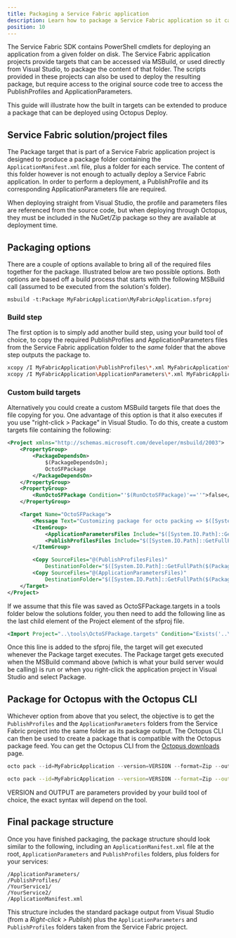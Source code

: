 ```yaml
---
title: Packaging a Service Fabric application
description: Learn how to package a Service Fabric application so it can be deployed from Octopus.
position: 10
---
```


The Service Fabric SDK contains PowerShell cmdlets for deploying an application from a given folder on disk. The Service Fabric application projects provide targets that can be accessed via MSBuild, or used directly from Visual Studio, to package the content of that folder. The scripts provided in these projects can also be used to deploy the resulting package, but require access to the original source code tree to access the PublishProfiles and ApplicationParameters.

This guide will illustrate how the built in targets can be extended to produce a package that can be deployed using Octopus Deploy.

## Service Fabric solution/project files

The Package target that is part of a Service Fabric application project is designed to produce a package folder containing the `ApplicationManifest.xml` file, plus a folder for each service. The content of this folder however is not enough to actually deploy a Service Fabric application. In order to perform a deployment, a PublishProfile and its corresponding ApplicationParameters file are required.

When deploying straight from Visual Studio, the profile and parameters files are referenced from the source code, but when deploying through Octopus, they must be included in the NuGet/Zip package so they are available at deployment time.

## Packaging options

There are a couple of options available to bring all of the required files together for the package. Illustrated below are two possible options. Both options are based off a build process that starts with the following MSBuild call (assumed to be executed from the solution's folder).

```
msbuild -t:Package MyFabricApplication\MyFabricApplication.sfproj
```

### Build step

The first option is to simply add another build step, using your build tool of choice, to copy the required PublishProfiles and ApplicationParameters files from the Service Fabric application folder to the _same_ folder that the above step outputs the package to.

```bash
xcopy /I MyFabricApplication\PublishProfiles\*.xml MyFabricApplication\pkg\Release\PublishProfiles
xcopy /I MyFabricApplication\ApplicationParameters\*.xml MyFabricApplication\pkg\Release\ApplicationParameters
```

### Custom build targets

Alternatively you could create a custom MSBuild targets file that does the file copying for you. One advantage of this option is that it also executes if you use "right-click > Package" in Visual Studio. To do this, create a custom targets file containing the following:

```xml
<Project xmlns="http://schemas.microsoft.com/developer/msbuild/2003">
	<PropertyGroup>
		<PackageDependsOn>
			$(PackageDependsOn);
			OctoSFPackage
		</PackageDependsOn>
	</PropertyGroup>  
	<PropertyGroup>
		<RunOctoSFPackage Condition="'$(RunOctoSFPackage)'==''">false</RunOctoSFPackage>
	</PropertyGroup>

	<Target Name="OctoSFPackage">
		<Message Text="Customizing package for octo packing => $([System.IO.Path]::GetFullPath($(PackageLocation)))" />
		<ItemGroup>  
			<ApplicationParametersFiles Include="$([System.IO.Path]::GetFullPath($(PackageLocation)))\..\..\ApplicationParameters\*.xml"/>  
			<PublishProfilesFiles Include="$([System.IO.Path]::GetFullPath($(PackageLocation)))\..\..\PublishProfiles\*.xml"/>  
		</ItemGroup>

		<Copy SourceFiles="@(PublishProfilesFiles)"
			DestinationFolder="$([System.IO.Path]::GetFullPath($(PackageLocation)))\PublishProfiles" />  
		<Copy SourceFiles="@(ApplicationParametersFiles)"
			DestinationFolder="$([System.IO.Path]::GetFullPath($(PackageLocation)))\ApplicationParameters" />  
	</Target>
</Project>
```

If we assume that this file was saved as OctoSFPackage.targets in a tools folder below the solutions folder, you then need to add the following line as the last child element of the Project element of the sfproj file.

```xml
<Import Project="..\tools\OctoSFPackage.targets" Condition="Exists('..\tools\OctoSFPackage.targets')" />
```

Once this line is added to the sfproj file, the target will get executed whenever the Package target executes. The Package target gets executed when the MSBuild command above (which is what your build server would be calling) is run or when you right-click the application project in Visual Studio and select Package.

## Package for Octopus with the Octopus CLI

Whichever option from above that you select, the objective is to get the `PublishProfiles` and the `ApplicationParameters` folders from the Service Fabric project into the same folder as its package output. The Octopus CLI can then be used to create a package that is compatible with the Octopus package feed. You can get the Octopus CLI from the [Octopus downloads](http://octopus.com/downloads) page.

```powershell
octo pack --id=MyFabricApplication --version=VERSION --format=Zip --outFolder=OUTPUT --basePath=MyFabricApplication\pkg\Release
```
```bash
octo pack --id=MyFabricApplication --version=VERSION --format=Zip --outFolder=OUTPUT --basePath=MyFabricApplication/pkg/Release
```

VERSION and OUTPUT are parameters provided by your build tool of choice, the exact syntax will depend on the tool.

## Final package structure

Once you have finished packaging, the package structure should look similar to the following, including an `ApplicationManifest.xml` file at the root, `ApplicationParameters` and `PublishProfiles` folders, plus folders for your services:

```
/ApplicationParameters/
/PublishProfiles/
/YourService1/
/YourService2/
/ApplicationManifest.xml
```

This structure includes the standard package output from Visual Studio (from a _Right-click > Publish_) plus the `ApplicationParameters` and `PublishProfiles` folders taken from the Service Fabric project.
